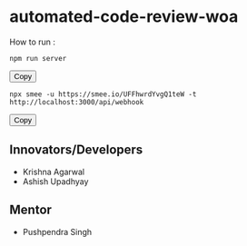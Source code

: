 # **automated-code-review-woa**

How to run :

<pre><code>npm run server</code></pre>
<button onclick="copyToClipboard('npm run server')">Copy</button>

<pre><code>npx smee -u https://smee.io/UFFhwrdYvgQ1teW -t http://localhost:3000/api/webhook</code></pre>
<button onclick="copyToClipboard('npx smee -u https://smee.io/UFFhwrdYvgQ1teW -t http://localhost:3000/api/webhook')">Copy</button>


## **Innovators/Developers​**
- Krishna Agarwal  
- Ashish Upadhyay 

## **Mentor**
- Pushpendra Singh ​

